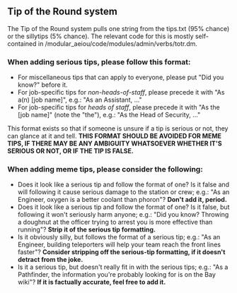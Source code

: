 ## Tip of the Round system

The Tip of the Round system pulls one string from the tips.txt (95% chance) or the sillytips (5% chance). The relevant code for this is mostly self-contained in /modular_aeiou/code/modules/admin/verbs/totr.dm.

### When adding serious tips, please follow this format:

* For miscellaneous tips that can apply to everyone, please put "Did you know?" before it.
* For job-specific tips for *non-heads-of-staff*, please precede it with "As a(n) [job name]", e.g.: "As an Assistant, ..."
* For job-specific tips for *heads of staff*, please precede it with "As the [job name]" (note the "the"), e.g.: "As the Head of Security, ..."

This format exists so that if someone is unsure if a tip is serious or not, they can glance at it and tell. **THIS FORMAT SHOULD BE AVOIDED FOR MEME TIPS, IF THERE MAY BE ANY AMBIGUITY WHATSOEVER WHETHER IT'S SERIOUS OR NOT, OR IF THE TIP IS FALSE.**

### When adding meme tips, please consider the following:

* Does it look like a serious tip and follow the format of one? Is it false and will following it cause serious damage to the station or crew; e.g.: "As an Engineer, oxygen is a better coolant than phoron"? **Don't add it, period.**
* Does it look like a serious tip and follow the format of one? Is it false, but following it won't seriously harm anyone; e.g.: "Did you know? Throwing a doughnut at the officer trying to arrest you is more effective than running"? **Strip it of the serious tip formatting.**
* Is it obviously silly, but follows the format of a serious tip; e.g.: "As an Engineer, building teleporters will help your team reach the front lines faster"? **Consider stripping off the serious-tip formatting, if it doesn't detract from the joke.**
* Is it a serious tip, but doesn't really fit in with the serious tips; e.g.: "As a Pathfinder, the information you're probably looking for is on the Bay wiki"? **If it is factually accurate, feel free to add it.**
